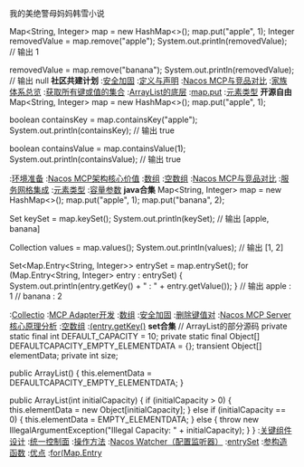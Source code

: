 我的美绝警母妈妈韩雪小说


Map<String, Integer> map = new HashMap<>();
map.put("apple", 1);
Integer removedValue = map.remove("apple");
System.out.println(removedValue);  // 输出 1

removedValue = map.remove("banana");
System.out.println(removedValue);  // 输出 null
<strong>社区共建计划</strong>
:[安全加固](https://github.com/snezq/yls)
:[定义与声明](https://github.com/hmycln/natw)
:[Nacos MCP与竞品对比](https://rentry.org/me6wzbs4)
:[家族体系总览](https://pastebin.com/RAJ1M0N5)
:[获取所有键或值的集合](https://rentry.org/yhynk8hw)
:[ArrayList的底层](https://pastebin.com/huwtR1yv)
:[map.put](https://rentry.org/pcu5gz3h)
:[元素类型](https://pastebin.com/BqCb6KSN)
<strong>开源自由</strong>
Map<String, Integer> map = new HashMap<>();
map.put("apple", 1);

boolean containsKey = map.containsKey("apple");
System.out.println(containsKey);  // 输出 true

boolean containsValue = map.containsValue(1);
System.out.println(containsValue);  // 输出 true

:[环境准备](https://pastebin.com/FWs6ngX7)
:[Nacos MCP架构核心价值](https://rentry.org/a23n4g89)
:[数组](https://pastebin.com/DA4TBsKi)
:[空数组](https://pastebin.com/0QR7Nm2G)
:[Nacos MCP与竞品对比](https://pastebin.com/MtRpHry2)
:[服务网格集成](https://pastebin.com/BRL3gd8T)
:[元素类型](https://rentry.org/tev2v83f)
:[容量参数](https://rentry.org/vokuz6d9)
<strong>java合集</strong>
Map<String, Integer> map = new HashMap<>();
map.put("apple", 1);
map.put("banana", 2);

Set<String> keySet = map.keySet();
System.out.println(keySet);  // 输出 [apple, banana]

Collection<Integer> values = map.values();
System.out.println(values);  // 输出 [1, 2]

Set<Map.Entry<String, Integer>> entrySet = map.entrySet();
for (Map.Entry<String, Integer> entry : entrySet) {
    System.out.println(entry.getKey() + " : " + entry.getValue());
}
// 输出 apple : 1
//      banana : 2

:[Collectio](https://rentry.org/muynkc9v)
:[MCP Adapter开发](https://pastebin.com/7xZyMftv)
:[数组](https://pastebin.com/uWNgwiBv)
:[安全加固](https://rentry.org/sik9nenk)
:[删除键值对](https://pastebin.com/6c0G4btn)
:[Nacos MCP Server核心原理分析](https://rentry.org/4ikdfknd)
:[空数组](https://rentry.org/pkoi9i7h)
:[(entry.getKey()](https://pastebin.com/nMaXexc0)
<strong>set合集</strong>
// ArrayList的部分源码
private static final int DEFAULT_CAPACITY = 10;
private static final Object[] DEFAULTCAPACITY_EMPTY_ELEMENTDATA = {};
transient Object[] elementData;
private int size;

public ArrayList() {
    this.elementData = DEFAULTCAPACITY_EMPTY_ELEMENTDATA;
}

public ArrayList(int initialCapacity) {
    if (initialCapacity > 0) {
        this.elementData = new Object[initialCapacity];
    } else if (initialCapacity == 0) {
        this.elementData = EMPTY_ELEMENTDATA;
    } else {
        throw new IllegalArgumentException("Illegal Capacity: " + initialCapacity);
    }
}
:[关键组件设计](https://rentry.org/6k3czvbw)
:[统一控制面](https://github.com/ruguos/zyke)
:[操作方法](https://rentry.org/6g4z2fz9)
:[Nacos Watcher（配置监听器）](https://pastebin.com/1cXxW2VN)
:[entrySet](https://rentry.org/f665ezey)
:[参构造函数](https://pastebin.com/hkjL2Yau)
:[优点](https://pastebin.com/BRL3gd8T)
:[for(Map.Entry](https://pastebin.com/YDKGidgv)
